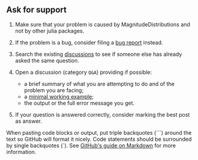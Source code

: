 ## Ask for support 

1. Make sure that your problem is caused by MagnitudeDistributions and not by other julia packages.

2. If the problem is a bug, consider filing a [bug report](https://github.com/riccmin/MagnitudeDistributions.jl/blob/main/community/contribute/bugs.md) instead.

2. Search the existing [discussions](https://github.com/riccmin/MagnitudeDistributions.jl/discussions) to see if someone else has already asked the same question.

3. Open a discussion (category `Q&A`) providing if possible:
    - a brief summary of what you are attempting to do and of the problem you are facing;
    - a [minimal working example](https://en.wikipedia.org/wiki/Minimal_working_example);
    - the output or the full error message you get.

4. If your question is answered correctly, consider marking the best post as answer. 

When pasting code blocks or output, put triple backquotes (\`\`\`) around the text so GitHub will format it nicely. Code statements should be surrounded by single backquotes (\`). See [GitHub's guide on Markdown](https://guides.github.com/features/mastering-markdown) for more information.
